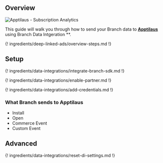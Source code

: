 ## Overview

![Apptilaus - Subscription Analytics](https://cdn.branch.io/branch-assets/ad-partner-manager//apptilaus_logo-1562023417593.png)

This guide will walk you through how to send your Branch data to **[Apptilaus](https://apptilaus.com/)** using Branch Data Intgeration **.

{! ingredients/deep-linked-ads/overview-steps.md !}

## Setup

{! ingredients/data-integrations/integrate-branch-sdk.md !}

{! ingredients/data-integrations/enable-partner.md !}

{! ingredients/data-integrations/add-credentials.md !}

### What Branch sends to Apptilaus

* Install
* Open
* Commerce Event
* Custom Event

## Advanced

{! ingredients/data-integrations/reset-di-settings.md !}
